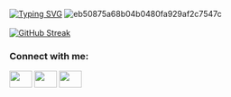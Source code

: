 
[![Typing SVG](https://readme-typing-svg.herokuapp.com?font=Fira+Code&size=40&duration=4500&pause=1000&color=FAFDFA&center=true&vCenter=true&width=600&height=100&lines=Hi+I'm+Eric+Yun;I+am+a+Software+Engineer;I+like+working+Full-Stack)](https://git.io/typing-svg)
![eb50875a68b04b0480fa929af2c7547c](https://user-images.githubusercontent.com/111465862/214511449-9e3ef5b5-a5f6-4ae4-ba2c-b78d1a13dee8.gif)
<br></br>
[![GitHub Streak](http://github-readme-streak-stats.herokuapp.com?user=ericsngyun&theme=horizon)](https://git.io/streak-stats)

<h3 align="left">Connect with me:</h3>
<p align="left">
<a href="https://www.twitter.com/ericsyun" target="blank"><img align="center" src="https://cdn.jsdelivr.net/npm/simple-icons@3.0.1/icons/twitter.svg" alt="" height="30" width="40" /></a>
<a href="https://www.linkedin.com/in/ericsungyun" target="blank"><img align="center" src="https://cdn.jsdelivr.net/npm/simple-icons@3.0.1/icons/linkedin.svg" alt="" height="30" width="40" /></a>
<a href="https://www.instagram.com/ericsyun" target="blank"><img align="center" src="https://cdn.jsdelivr.net/npm/simple-icons@3.0.1/icons/instagram.svg" alt="" height="30" width="40" /></a>
</p>
